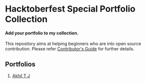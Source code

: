 # Hacktoberfest Special Portfolio Collection

#### Add your portfolio to my collection.
This repository aims at helping beginners who are into open source contribution. Please refer [Contributor's Guide](https://github.com/athiratj/hacktober-special/blob/master/CONTRIBUTING.md) for further details.

## Portfolios

1. [Akhil T J](https://itexpert2572000.github.io/)